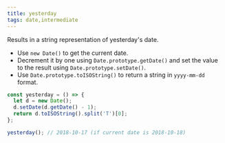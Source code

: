 ```yaml
---
title: yesterday
tags: date,intermediate
---
```


Results in a string representation of yesterday's date.

- Use `new Date()` to get the current date.
- Decrement it by one using `Date.prototype.getDate()` and set the value to the result using `Date.prototype.setDate()`.
- Use `Date.prototype.toISOString()` to return a string in `yyyy-mm-dd` format.

```js
const yesterday = () => {
  let d = new Date();
  d.setDate(d.getDate() - 1);
  return d.toISOString().split('T')[0];
};
```

```js
yesterday(); // 2018-10-17 (if current date is 2018-10-18)
```
